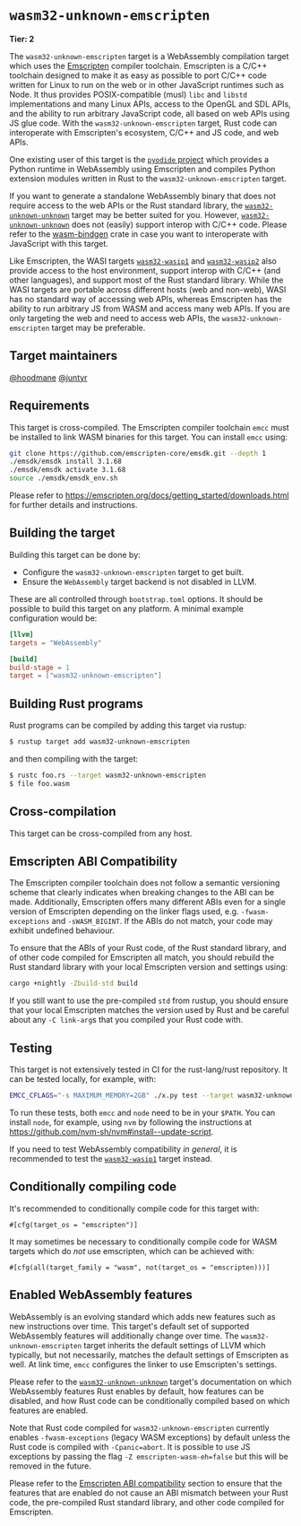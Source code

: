 # `wasm32-unknown-emscripten`

**Tier: 2**

The `wasm32-unknown-emscripten` target is a WebAssembly compilation target which
uses the [Emscripten](https://emscripten.org/) compiler toolchain. Emscripten is
a C/C++ toolchain designed to make it as easy as possible to port C/C++ code
written for Linux to run on the web or in other JavaScript runtimes such as Node.
It thus provides POSIX-compatible (musl) `libc` and `libstd` implementations and
many Linux APIs, access to the OpenGL and SDL APIs, and the ability to run arbitrary
JavaScript code, all based on web APIs using JS glue code. With the
`wasm32-unknown-emscripten` target, Rust code can interoperate with Emscripten's
ecosystem, C/C++ and JS code, and web APIs.

One existing user of this target is the
[`pyodide` project](https://pyodide.org/) which provides a Python runtime in
WebAssembly using Emscripten and compiles Python extension modules written in Rust
to the `wasm32-unknown-emscripten` target.

If you want to generate a standalone WebAssembly binary that does not require
access to the web APIs or the Rust standard library, the
[`wasm32-unknown-unknown`](./wasm32-unknown-unknown.md) target may be better
suited for you. However, [`wasm32-unknown-unknown`](./wasm32-unknown-unknown.md)
does not (easily) support interop with C/C++ code. Please refer to the
[wasm-bindgen](https://crates.io/crates/wasm-bindgen) crate in case you want to
interoperate with JavaScript with this target.

Like Emscripten, the WASI targets [`wasm32-wasip1`](./wasm32-wasip1.md) and
[`wasm32-wasip2`](./wasm32-wasip2.md) also provide access to the host environment,
support interop with C/C++ (and other languages), and support most of the Rust
standard library. While the WASI targets are portable across different hosts
(web and non-web), WASI has no standard way of accessing web APIs, whereas
Emscripten has the ability to run arbitrary JS from WASM and access many web APIs.
If you are only targeting the web and need to access web APIs, the
`wasm32-unknown-emscripten` target may be preferable.

## Target maintainers

[@hoodmane](https://github.com/hoodmane)
[@juntyr](https://github.com/juntyr)

## Requirements

This target is cross-compiled. The Emscripten compiler toolchain `emcc` must be
installed to link WASM binaries for this target. You can install `emcc` using:

```sh
git clone https://github.com/emscripten-core/emsdk.git --depth 1
./emsdk/emsdk install 3.1.68
./emsdk/emsdk activate 3.1.68
source ./emsdk/emsdk_env.sh
```

Please refer to <https://emscripten.org/docs/getting_started/downloads.html> for
further details and instructions.

## Building the target

Building this target can be done by:

* Configure the `wasm32-unknown-emscripten` target to get built.
* Ensure the `WebAssembly` target backend is not disabled in LLVM.

These are all controlled through `bootstrap.toml` options. It should be possible
to build this target on any platform. A minimal example configuration would be:

```toml
[llvm]
targets = "WebAssembly"

[build]
build-stage = 1
target = ["wasm32-unknown-emscripten"]
```

## Building Rust programs

Rust programs can be compiled by adding this target via rustup:

```sh
$ rustup target add wasm32-unknown-emscripten
```

and then compiling with the target:

```sh
$ rustc foo.rs --target wasm32-unknown-emscripten
$ file foo.wasm
```

## Cross-compilation

This target can be cross-compiled from any host.

## Emscripten ABI Compatibility

The Emscripten compiler toolchain does not follow a semantic versioning scheme
that clearly indicates when breaking changes to the ABI can be made.
Additionally, Emscripten offers many different ABIs even for a single version of
Emscripten depending on the linker flags used, e.g. `-fwasm-exceptions` and
`-sWASM_BIGINT`. If the ABIs do not match, your code may exhibit undefined
behaviour.

To ensure that the ABIs of your Rust code, of the Rust standard library, and of
other code compiled for Emscripten all match, you should rebuild the Rust standard
library with your local Emscripten version and settings using:

```sh
cargo +nightly -Zbuild-std build
```

If you still want to use the pre-compiled `std` from rustup, you should ensure
that your local Emscripten matches the version used by Rust and be careful about
any `-C link-arg`s that you compiled your Rust code with.

## Testing

This target is not extensively tested in CI for the rust-lang/rust repository. It
can be tested locally, for example, with:

```sh
EMCC_CFLAGS="-s MAXIMUM_MEMORY=2GB" ./x.py test --target wasm32-unknown-emscripten --skip src/tools/linkchecker
```

To run these tests, both `emcc` and `node` need to be in your `$PATH`. You can
install `node`, for example, using `nvm` by following the instructions at
<https://github.com/nvm-sh/nvm#install--update-script>.

If you need to test WebAssembly compatibility *in general*, it is recommended
to test the [`wasm32-wasip1`](./wasm32-wasip1.md) target instead.

## Conditionally compiling code

It's recommended to conditionally compile code for this target with:

```text
#[cfg(target_os = "emscripten")]
```

It may sometimes be necessary to conditionally compile code for WASM targets
which do *not* use emscripten, which can be achieved with:

```text
#[cfg(all(target_family = "wasm", not(target_os = "emscripten)))]
```

## Enabled WebAssembly features

WebAssembly is an evolving standard which adds new features such as new
instructions over time. This target's default set of supported WebAssembly
features will additionally change over time. The `wasm32-unknown-emscripten` target
inherits the default settings of LLVM which typically, but not necessarily, matches
the default settings of Emscripten as well. At link time, `emcc` configures the
linker to use Emscripten's settings.

Please refer to the [`wasm32-unknown-unknown`](./wasm32-unknown-unknown.md)
target's documentation on which WebAssembly features Rust enables by default, how
features can be disabled, and how Rust code can be conditionally compiled based on
which features are enabled.

Note that Rust code compiled for `wasm32-unknown-emscripten` currently enables
`-fwasm-exceptions` (legacy WASM exceptions) by default unless the Rust code is
compiled with `-Cpanic=abort`. It is possible to use JS exceptions by passing
the flag ``-Z emscripten-wasm-eh=false`` but this will be removed in the future.

Please refer to the [Emscripten ABI compatibility](#emscripten-abi-compatibility)
section to ensure that the features that are enabled do not cause an ABI mismatch
between your Rust code, the pre-compiled Rust standard library, and other code compiled
for Emscripten.
